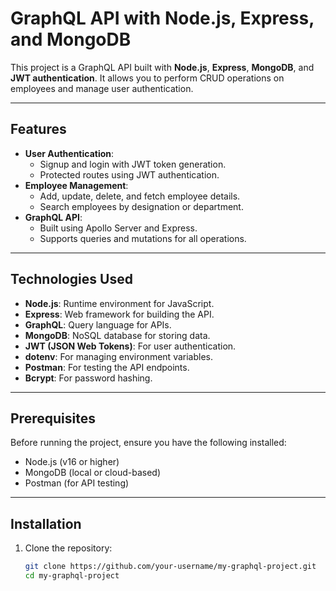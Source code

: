 # GraphQL API with Node.js, Express, and MongoDB

This project is a GraphQL API built with **Node.js**, **Express**, **MongoDB**, and **JWT authentication**. It allows you to perform CRUD operations on employees and manage user authentication.

---

## Features

- **User Authentication**:
  - Signup and login with JWT token generation.
  - Protected routes using JWT authentication.
- **Employee Management**:
  - Add, update, delete, and fetch employee details.
  - Search employees by designation or department.
- **GraphQL API**:
  - Built using Apollo Server and Express.
  - Supports queries and mutations for all operations.

---

## Technologies Used

- **Node.js**: Runtime environment for JavaScript.
- **Express**: Web framework for building the API.
- **GraphQL**: Query language for APIs.
- **MongoDB**: NoSQL database for storing data.
- **JWT (JSON Web Tokens)**: For user authentication.
- **dotenv**: For managing environment variables.
- **Postman**: For testing the API endpoints.
- **Bcrypt**: For password hashing.

---

## Prerequisites

Before running the project, ensure you have the following installed:

- Node.js (v16 or higher)
- MongoDB (local or cloud-based)
- Postman (for API testing)

---

## Installation

1. Clone the repository:
   ```bash
   git clone https://github.com/your-username/my-graphql-project.git
   cd my-graphql-project
